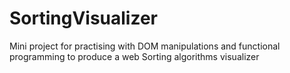# SortingVisualizer
Mini project for practising with DOM manipulations and functional programming to produce a web Sorting algorithms visualizer
